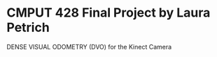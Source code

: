 CMPUT 428 Final Project by Laura Petrich
=======
DENSE VISUAL ODOMETRY (DVO) for the Kinect Camera

